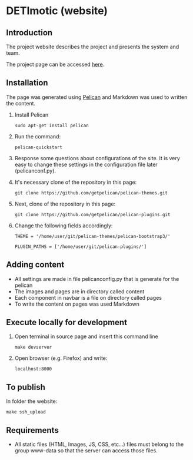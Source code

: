 # DETImotic (website)

## Introduction
The project website describes the project and presents the system and team.

The project page can be accessed [here]().


## Installation
The page was generated using [Pelican](https://docs.getpelican.com/en/stable/quickstart.html) and Markdown was used to written the content.

1. Install Pelican
   
   `sudo apt-get install pelican`

2. Run the command:
   
   `pelican-quickstart`
  
3. Response some questions about configurations of the site. It is very easy to change these settings in the configuration file later (pelicanconf.py).
   
4. It's necessary clone of the repository in this page:
   
   `git clone https://github.com/getpelican/pelican-themes.git`
   
5. Next, clone of the repository in this page:

   `git clone https://github.com/getpelican/pelican-plugins.git`
6. Change the following fields accordingly:

   `THEME = '/home/user/git/pelican-themes/pelican-bootstrap3/'`
 
   `PLUGIN_PATHS = ['/home/user/git/pelican-plugins/']`

## Adding content

- All settings are made in file pelicanconfig.py that is generate for the pelican
- The images and pages are in directory called content
- Each component in navbar is a file on directory called pages
- To write the content on pages was used Markdown

## Execute locally for development

1. Open terminal in source page and insert this command line

   `make devserver`
2. Open browser (e.g. Firefox) and write:
   
   `localhost:8000`
   
## To publish
In folder the website:

`make ssh_upload`     


## Requirements
- All static files (HTML, Images, JS, CSS, etc…) files must belong to the group www-data so that the server can access those files.

